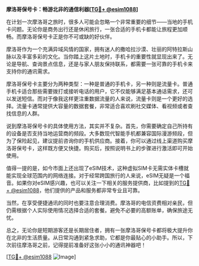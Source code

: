 **摩洛哥保号卡：畅游北非的通信利器[[TG💪+ @esim1088](https://t.me/s/esim1088)]**

在计划一次摩洛哥之旅时，很多人可能会忽略一个非常重要的细节——当地的手机卡问题。无论你是商务出行还是休闲旅行，一张合适的手机卡都能让旅程更加顺畅。而摩洛哥保号卡正是你不可或缺的好伙伴。

摩洛哥作为一个充满异域风情的国家，拥有迷人的撒哈拉沙漠、壮丽的阿特拉斯山脉以及丰富多彩的文化。当你踏上这片土地时，手机卡的重要性就显现出来了。无论是导航、查询景点信息，还是与家人朋友保持联系，都需要一张可靠的手机卡来支持你的通讯需求。

摩洛哥保号卡主要分为两种类型：一种是普通的手机卡，另一种则是流量卡。普通手机卡适合那些需要拨打或接听电话的用户，它不仅能够满足基本通话需求，还可以发送短信。而对于像我这样更注重数据流量的人来说，流量卡则是一个更好的选择。流量卡通常提供大容量的数据套餐，非常适合喜欢刷社交媒体、看视频或者查找信息的人群。

说到摩洛哥保号卡的具体使用方法，其实并不复杂。首先，你需要确定自己所持有的设备是否支持当地运营商的频段。大多数现代智能手机都兼容国际漫游频段，但为了保险起见，建议提前咨询你的手机供应商。接着，你可以通过线上渠道购买摩洛哥保号卡，这样既方便又快捷。购买后，按照说明书上的步骤进行激活即可开始使用。

值得一提的是，如今市面上还出现了eSIM技术，这种虚拟SIM卡无需实体卡槽就能实现全球范围内的网络连接。对于经常跨国旅行的人来说，eSIM无疑是一个福音。如果你对eSIM感兴趣，也可以关注一下相关的服务提供商，比如提到的[TG💪+ @esim1088](https://t.me/s/esim1088)，他们提供的产品和服务都非常专业且可靠。

当然，在享受便捷通讯的同时也要注意合理消费。摩洛哥的电信资费相对亲民，但仍需根据个人实际使用情况选择合适的套餐。避免不必要的高额账单，确保旅途无忧。

总之，无论你是短期游客还是长期居住者，拥有一张摩洛哥保号卡都将极大提升你在北非的生活质量。从日常沟通到紧急求助，它都是你最贴心的小助手。所以，下次前往摩洛哥之前，记得提前准备好这张小小的通讯神器吧！

[[TG💪+ @esim1088](https://t.me/s/esim1088) ![Image](https://i.postimg.cc/4NQfJmqS/Snipaste-2025-05-13-00-14-12.png)]
